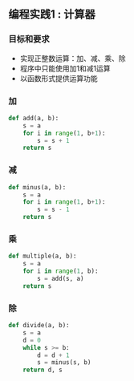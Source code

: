 ## 编程实践1 : 计算器



### 目标和要求

- 实现正整数运算：加、减、乘、除
- 程序中只能使用加1和减1运算
- 以函数形式提供运算功能



### 加

```python
def add(a, b):
    s = a
    for i in range(1, b+1):
        s = s + 1
    return s
```



### 减

```python
def minus(a, b):
    s = a
    for i in range(1, b+1):
        s = s - 1
    return s
```



### 乘

```python
def multiple(a, b):
    s = a
    for i in range(1, b):
        s = add(s, a)
    return s
```



### 除

```python
def divide(a, b):
    s = a
    d = 0
    while s >= b:
        d = d + 1
        s = minus(s, b)
    return d, s
```

